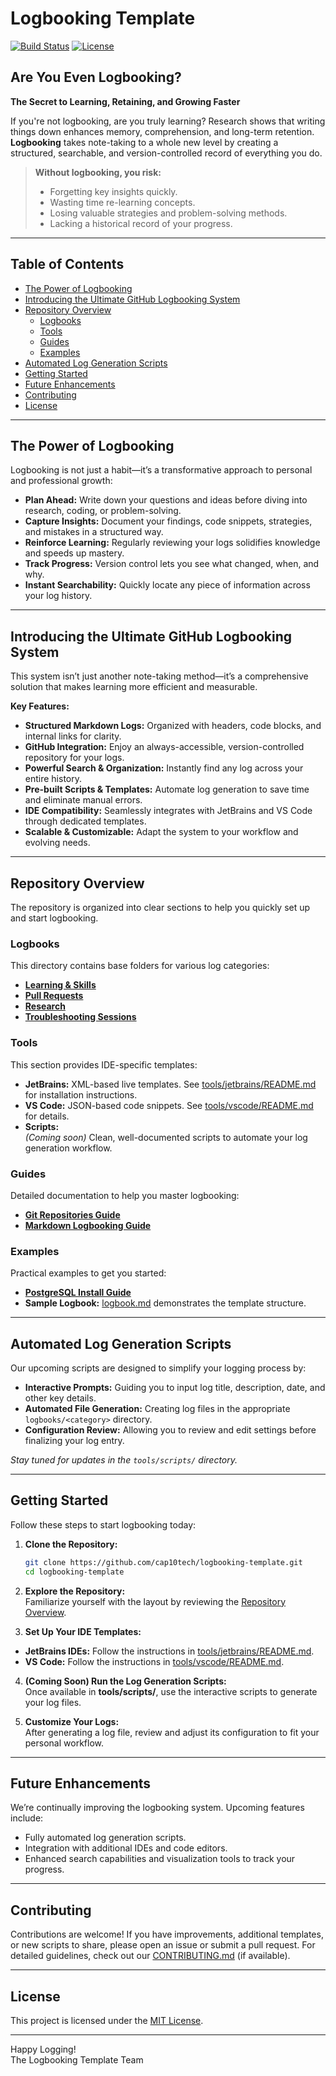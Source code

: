 # Logbooking Template

[![Build Status](https://img.shields.io/badge/build-passing-brightgreen.svg)](https://github.com/cap10tech/logbooking-template)
[![License](https://img.shields.io/badge/license-MIT-blue.svg)](LICENSE)

## Are You Even Logbooking?
**The Secret to Learning, Retaining, and Growing Faster**

If you're not logbooking, are you truly learning? Research shows that writing things down enhances memory, comprehension, and long-term retention. **Logbooking** takes note-taking to a whole new level by creating a structured, searchable, and version-controlled record of everything you do.

> **Without logbooking, you risk:**
> - Forgetting key insights quickly.
> - Wasting time re-learning concepts.
> - Losing valuable strategies and problem-solving methods.
> - Lacking a historical record of your progress.

---

## Table of Contents

- [The Power of Logbooking](#the-power-of-logbooking)
- [Introducing the Ultimate GitHub Logbooking System](#introducing-the-ultimate-github-logbooking-system)
- [Repository Overview](#repository-overview)
  - [Logbooks](#logbooks)
  - [Tools](#tools)
  - [Guides](#guides)
  - [Examples](#examples)
- [Automated Log Generation Scripts](#automated-log-generation-scripts)
- [Getting Started](#getting-started)
- [Future Enhancements](#future-enhancements)
- [Contributing](#contributing)
- [License](#license)

---

## The Power of Logbooking

Logbooking is not just a habit—it’s a transformative approach to personal and professional growth:

- **Plan Ahead:** Write down your questions and ideas before diving into research, coding, or problem-solving.
- **Capture Insights:** Document your findings, code snippets, strategies, and mistakes in a structured way.
- **Reinforce Learning:** Regularly reviewing your logs solidifies knowledge and speeds up mastery.
- **Track Progress:** Version control lets you see what changed, when, and why.
- **Instant Searchability:** Quickly locate any piece of information across your log history.

---

## Introducing the Ultimate GitHub Logbooking System

This system isn’t just another note-taking method—it’s a comprehensive solution that makes learning more efficient and measurable.

**Key Features:**

- **Structured Markdown Logs:** Organized with headers, code blocks, and internal links for clarity.
- **GitHub Integration:** Enjoy an always-accessible, version-controlled repository for your logs.
- **Powerful Search & Organization:** Instantly find any log across your entire history.
- **Pre-built Scripts & Templates:** Automate log generation to save time and eliminate manual errors.
- **IDE Compatibility:** Seamlessly integrates with JetBrains and VS Code through dedicated templates.
- **Scalable & Customizable:** Adapt the system to your workflow and evolving needs.

---

## Repository Overview

The repository is organized into clear sections to help you quickly set up and start logbooking.

### Logbooks

This directory contains base folders for various log categories:
- **[Learning & Skills](./logbooks/learning-skills)**
- **[Pull Requests](./logbooks/pull-requests)**
- **[Research](./logbooks/research)**
- **[Troubleshooting Sessions](./logbooks/troubleshooting-session)**

### Tools

This section provides IDE-specific templates:
- **JetBrains:** XML-based live templates. See [tools/jetbrains/README.md](./tools/jetbrains/README.md) for installation instructions.
- **VS Code:** JSON-based code snippets. See [tools/vscode/README.md](./tools/vscode/README.md) for details.
- **Scripts:**  
  *(Coming soon)* Clean, well-documented scripts to automate your log generation workflow.

### Guides

Detailed documentation to help you master logbooking:
- **[Git Repositories Guide](./guides/git-repositories.md)**
- **[Markdown Logbooking Guide](./guides/markdown-logbooking.md)**

### Examples

Practical examples to get you started:
- **[PostgreSQL Install Guide](./examples/postgresql-install.md)**
- **Sample Logbook:** [logbook.md](./logbook.md) demonstrates the template structure.

---

## Automated Log Generation Scripts

Our upcoming scripts are designed to simplify your logging process by:
- **Interactive Prompts:** Guiding you to input log title, description, date, and other key details.
- **Automated File Generation:** Creating log files in the appropriate `logbooks/<category>` directory.
- **Configuration Review:** Allowing you to review and edit settings before finalizing your log entry.

*Stay tuned for updates in the `tools/scripts/` directory.*

---

## Getting Started

Follow these steps to start logbooking today:

1. **Clone the Repository:**

   ```bash
   git clone https://github.com/cap10tech/logbooking-template.git
   cd logbooking-template
   ```

2. **Explore the Repository:**  
   Familiarize yourself with the layout by reviewing the [Repository Overview](#repository-overview).

3. **Set Up Your IDE Templates:**
  - **JetBrains IDEs:** Follow the instructions in [tools/jetbrains/README.md](./tools/jetbrains/README.md).
  - **VS Code:** Follow the instructions in [tools/vscode/README.md](./tools/vscode/README.md).

4. **(Coming Soon) Run the Log Generation Scripts:**  
   Once available in **tools/scripts/**, use the interactive scripts to generate your log files.

5. **Customize Your Logs:**  
   After generating a log file, review and adjust its configuration to fit your personal workflow.

---

## Future Enhancements

We’re continually improving the logbooking system. Upcoming features include:
- Fully automated log generation scripts.
- Integration with additional IDEs and code editors.
- Enhanced search capabilities and visualization tools to track your progress.

---

## Contributing

Contributions are welcome! If you have improvements, additional templates, or new scripts to share, please open an issue or submit a pull request. For detailed guidelines, check out our [CONTRIBUTING.md](CONTRIBUTING.md) (if available).

---

## License

This project is licensed under the [MIT License](LICENSE).

---

Happy Logging!  
The Logbooking Template Team
